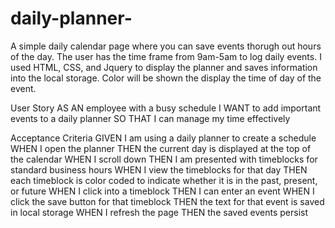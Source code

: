 # daily-planner-
A simple daily calendar page where you can save events thorugh out hours of the day. 
The user has the time frame from 9am-5am to log daily events. 
I used HTML, CSS, and Jquery to display the planner and saves information into the local storage. 
Color will be shown the display the time of day of the event. 

User Story
AS AN employee with a busy schedule
I WANT to add important events to a daily planner
SO THAT I can manage my time effectively

Acceptance Criteria
GIVEN I am using a daily planner to create a schedule
WHEN I open the planner
THEN the current day is displayed at the top of the calendar
WHEN I scroll down
THEN I am presented with timeblocks for standard business hours
WHEN I view the timeblocks for that day
THEN each timeblock is color coded to indicate whether it is in the past, present, or future
WHEN I click into a timeblock
THEN I can enter an event
WHEN I click the save button for that timeblock
THEN the text for that event is saved in local storage
WHEN I refresh the page
THEN the saved events persist